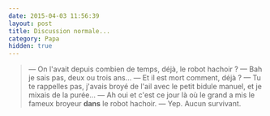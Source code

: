 ```yaml
---
date: 2015-04-03 11:56:39
layout: post
title: Discussion normale...
category: Papa
hidden: true
---
```


> — On l'avait depuis combien de temps, déjà, le robot hachoir ?
> — Bah je sais pas, deux ou trois ans...
> — Et il est mort comment, déjà ?
> — Tu te rappelles pas, j'avais broyé de l'ail avec le petit bidule manuel, et je mixais de la purée...
> — Ah oui et c'est ce jour là où le grand a mis le fameux broyeur **dans** le robot hachoir.
> — Yep. Aucun survivant.

